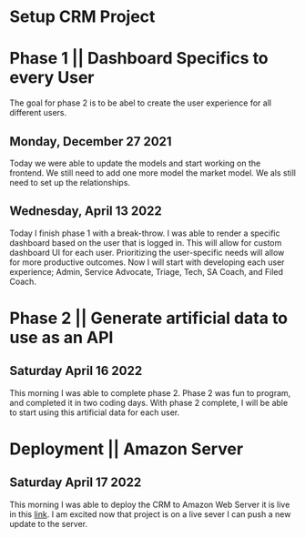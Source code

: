# Setup CRM Project


# Phase 1 || Dashboard Specifics to every User
The goal for phase 2 is to be abel to create the user experience for all different users.

## Monday, December 27 2021
Today we were able to update the models and start working on the frontend. We still need to add one more model the market model. We als still need to set up the relationships.

## Wednesday, April 13 2022
Today I finish phase 1 with a break-throw. I was able to render a specific dashboard based on the user that is logged in. This will allow for custom dashboard UI for each user. Prioritizing the user-specific needs will allow for more productive outcomes. Now I will start with developing each user experience; Admin, Service Advocate, Triage, Tech, SA Coach, and Filed Coach.
 

# Phase 2 || Generate artificial data to use as an API

## Saturday April 16 2022
This morning I was able to complete phase 2. Phase 2 was fun to program, and completed it in two coding days. With phase 2 complete, I will be able to start using this artificial data for each user.



# Deployment || Amazon Server
## Saturday April 17 2022
This morning I was able to deploy the CRM to Amazon Web Server it is live in this [link](http://44.201.184.202/Dashboard). I am excited now that project is on a live sever I can push a new update to the server.